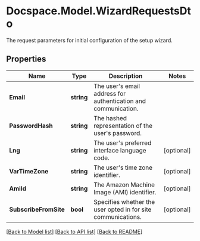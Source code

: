 # Docspace.Model.WizardRequestsDto
The request parameters for initial configuration of the setup wizard.

## Properties

Name | Type | Description | Notes
------------ | ------------- | ------------- | -------------
**Email** | **string** | The user&#39;s email address for authentication and communication. | 
**PasswordHash** | **string** | The hashed representation of the user&#39;s password. | 
**Lng** | **string** | The user&#39;s preferred interface language code. | [optional] 
**VarTimeZone** | **string** | The user&#39;s time zone identifier. | [optional] 
**AmiId** | **string** | The Amazon Machine Image (AMI) identifier. | [optional] 
**SubscribeFromSite** | **bool** | Specifies whether the user opted in for site communications. | [optional] 

[[Back to Model list]](../README.md#documentation-for-models) [[Back to API list]](../README.md#documentation-for-api-endpoints) [[Back to README]](../README.md)

